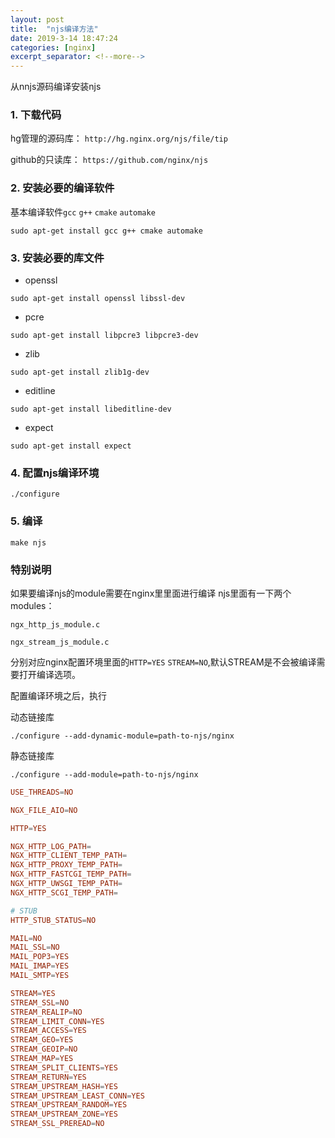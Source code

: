```yaml
---
layout: post
title:  "njs编译方法"
date: 2019-3-14 18:47:24
categories: [nginx]
excerpt_separator: <!--more-->
---
```


从nnjs源码编译安装njs
<!--more-->

### 1. 下载代码

hg管理的源码库：
`http://hg.nginx.org/njs/file/tip`

github的只读库：
`https://github.com/nginx/njs`

### 2. 安装必要的编译软件

基本编译软件`gcc` `g++` `cmake` `automake`

```shell
sudo apt-get install gcc g++ cmake automake
```

### 3. 安装必要的库文件

* openssl

```shell
sudo apt-get install openssl libssl-dev
```

* pcre

```shell
sudo apt-get install libpcre3 libpcre3-dev
```

* zlib

```shell
sudo apt-get install zlib1g-dev
```

* editline

```shell
sudo apt-get install libeditline-dev
```

* expect

```shell
sudo apt-get install expect
```

### 4. 配置njs编译环境

```shell
./configure
```

### 5. 编译

```shell
make njs
```

### 特别说明

如果要编译njs的module需要在nginx里里面进行编译
njs里面有一下两个modules：

`ngx_http_js_module.c`

`ngx_stream_js_module.c`

分别对应nginx配置环境里面的`HTTP=YES` `STREAM=NO`,默认STREAM是不会被编译需要打开编译选项。

配置编译环境之后，执行

动态链接库

`./configure --add-dynamic-module=path-to-njs/nginx`

静态链接库

`./configure --add-module=path-to-njs/nginx`

```conf
USE_THREADS=NO

NGX_FILE_AIO=NO

HTTP=YES

NGX_HTTP_LOG_PATH=
NGX_HTTP_CLIENT_TEMP_PATH=
NGX_HTTP_PROXY_TEMP_PATH=
NGX_HTTP_FASTCGI_TEMP_PATH=
NGX_HTTP_UWSGI_TEMP_PATH=
NGX_HTTP_SCGI_TEMP_PATH=
```

```conf
# STUB
HTTP_STUB_STATUS=NO

MAIL=NO
MAIL_SSL=NO
MAIL_POP3=YES
MAIL_IMAP=YES
MAIL_SMTP=YES

STREAM=YES
STREAM_SSL=NO
STREAM_REALIP=NO
STREAM_LIMIT_CONN=YES
STREAM_ACCESS=YES
STREAM_GEO=YES
STREAM_GEOIP=NO
STREAM_MAP=YES
STREAM_SPLIT_CLIENTS=YES
STREAM_RETURN=YES
STREAM_UPSTREAM_HASH=YES
STREAM_UPSTREAM_LEAST_CONN=YES
STREAM_UPSTREAM_RANDOM=YES
STREAM_UPSTREAM_ZONE=YES
STREAM_SSL_PREREAD=NO
```
